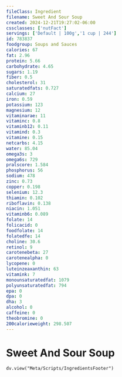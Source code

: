 ```yaml
---
fileClass: Ingredient
filename: Sweet And Sour Soup
created: 2024-12-21T19:27:02-06:00
cssclasses: ['nutFact']
servings: ['Default | 100g','1 cup | 244']
id: 783837
foodgroup: Soups and Sauces
calories: 67
fat: 2.96
protein: 5.66
carbohydrate: 4.65
sugars: 1.19
fiber: 0.5
cholesterol: 31
saturatedfats: 0.727
calcium: 27
iron: 0.59
potassium: 123
magnesium: 12
vitaminarae: 11
vitaminc: 0.8
vitaminb12: 0.11
vitamind: 0.3
vitamine: 0.15
netcarbs: 4.15
water: 85.04
omega3s: 3
omega6s: 729
pralscore: 1.584
phosphorus: 56
sodium: 478
zinc: 0.73
copper: 0.198
selenium: 12.3
thiamin: 0.102
riboflavin: 0.138
niacin: 1.051
vitaminb6: 0.089
folate: 14
folicacid: 0
foodfolate: 14
folatedfe: 14
choline: 30.6
retinol: 9
carotenebeta: 27
carotenealpha: 0
lycopene: 0
luteinzeaxanthin: 63
vitamink: 7
monounsaturatedfat: 1079
polyunsaturatedfat: 794
epa: 0
dpa: 0
dha: 3
alcohol: 0
caffeine: 0
theobromine: 0
200calorieweight: 298.507
---
```


# Sweet And Sour Soup

```dataviewjs
dv.view("Meta/Scripts/IngredientsFooter")
```